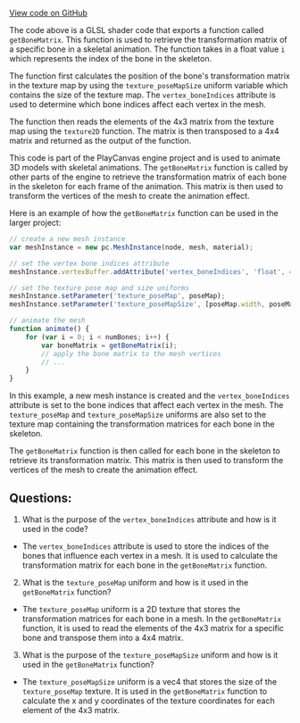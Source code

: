[View code on GitHub](https://github.com/playcanvas/engine/src/scene/shader-lib/chunks/common/vert/skinBatchTex.js)

The code above is a GLSL shader code that exports a function called `getBoneMatrix`. This function is used to retrieve the transformation matrix of a specific bone in a skeletal animation. The function takes in a float value `i` which represents the index of the bone in the skeleton. 

The function first calculates the position of the bone's transformation matrix in the texture map by using the `texture_poseMapSize` uniform variable which contains the size of the texture map. The `vertex_boneIndices` attribute is used to determine which bone indices affect each vertex in the mesh. 

The function then reads the elements of the 4x3 matrix from the texture map using the `texture2D` function. The matrix is then transposed to a 4x4 matrix and returned as the output of the function. 

This code is part of the PlayCanvas engine project and is used to animate 3D models with skeletal animations. The `getBoneMatrix` function is called by other parts of the engine to retrieve the transformation matrix of each bone in the skeleton for each frame of the animation. This matrix is then used to transform the vertices of the mesh to create the animation effect. 

Here is an example of how the `getBoneMatrix` function can be used in the larger project:

```javascript
// create a new mesh instance
var meshInstance = new pc.MeshInstance(node, mesh, material);

// set the vertex bone indices attribute
meshInstance.vertexBuffer.addAttribute('vertex_boneIndices', 'float', 4);

// set the texture pose map and size uniforms
meshInstance.setParameter('texture_poseMap', poseMap);
meshInstance.setParameter('texture_poseMapSize', [poseMap.width, poseMap.height, 1 / poseMap.width, 1 / poseMap.height]);

// animate the mesh
function animate() {
    for (var i = 0; i < numBones; i++) {
        var boneMatrix = getBoneMatrix(i);
        // apply the bone matrix to the mesh vertices
        // ...
    }
}
``` 

In this example, a new mesh instance is created and the `vertex_boneIndices` attribute is set to the bone indices that affect each vertex in the mesh. The `texture_poseMap` and `texture_poseMapSize` uniforms are also set to the texture map containing the transformation matrices for each bone in the skeleton. 

The `getBoneMatrix` function is then called for each bone in the skeleton to retrieve its transformation matrix. This matrix is then used to transform the vertices of the mesh to create the animation effect.
## Questions: 
 1. What is the purpose of the `vertex_boneIndices` attribute and how is it used in the code?
- The `vertex_boneIndices` attribute is used to store the indices of the bones that influence each vertex in a mesh. It is used to calculate the transformation matrix for each bone in the `getBoneMatrix` function.

2. What is the `texture_poseMap` uniform and how is it used in the `getBoneMatrix` function?
- The `texture_poseMap` uniform is a 2D texture that stores the transformation matrices for each bone in a mesh. In the `getBoneMatrix` function, it is used to read the elements of the 4x3 matrix for a specific bone and transpose them into a 4x4 matrix.

3. What is the purpose of the `texture_poseMapSize` uniform and how is it used in the `getBoneMatrix` function?
- The `texture_poseMapSize` uniform is a vec4 that stores the size of the `texture_poseMap` texture. It is used in the `getBoneMatrix` function to calculate the x and y coordinates of the texture coordinates for each element of the 4x3 matrix.